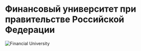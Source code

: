 Финансовый университет при правительстве Российской Федерации
=====================================
![Financial University](https://sun9-12.userapi.com/impf/2b0OBK8sB_u4ED8YEmVVnJiKn6bMx-NGjphg9w/3F4EE63gpqk.jpg?size=0x0&quality=90&proxy=1&sign=bd09175fb58fc8ef0710ce3258c06f7d&c_uniq_tag=3wEvLmiuqK6piEvFDU-MmGXs9ckmSdQ9QBKuqzGiaGw&type=video_thumb)
